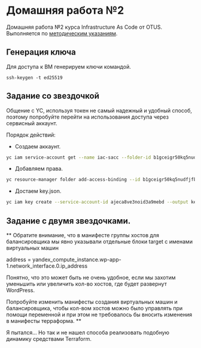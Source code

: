 # Домашняя работа №2
Домашняя работа №2 курса Infrastructure As Code от OTUS. Выполняется по 
[методическим указаниям](https://hackmd.io/@otus/rkCER8MfK#%D0%94%D0%BE%D0%BC%D0%B0%D1%88%D0%BD%D0%B5%D0%B5-%D0%B7%D0%B0%D0%B4%D0%B0%D0%BD%D0%B8%D0%B5-%D0%BA-%D0%B7%D0%B0%D0%BD%D1%8F%D1%82%D0%B8%D1%8E-%E2%80%9CTerraform-%D0%BA%D0%B0%D0%BA-%D0%B8%D0%BD%D1%81%D1%82%D1%80%D1%83%D0%BC%D0%B5%D0%BD%D1%82-%D0%B4%D0%BB%D1%8F-%D0%B4%D0%B5%D0%BA%D0%BB%D0%B0%D1%80%D0%B0%D1%82%D0%B8%D0%B2%D0%BD%D0%BE%D0%B3%D0%BE-%D0%BE%D0%BF%D0%B8%D1%81%D0%B0%D0%BD%D0%B8%D1%8F-%D0%B8%D0%BD%D1%84%D1%80%D0%B0%D1%81%D1%82%D1%80%D1%83%D0%BA%D1%82%D1%83%D1%80%D1%8B%E2%80%9D).

## Генерация ключа
Для доступа к ВМ генерируем ключи командой. 
```
ssh-keygen -t ed25519
```

## Задание со звездочкой
Общение с YC, используя токен не самый надежный и удобный способ, поэтому попробуйте перейти на использования доступа через сервисный аккаунт.

Порядок действий:
* Создаем аккаунт.
```sh
yc iam service-account get --name iac-sacc --folder-id b1gceigr50kq5nudfjfb
```
* Добавляем права.
```sh
yc resource-manager folder add-access-binding --id b1gceigr50kq5nudfjfb --role editor --service-account-id ajeca8ve3noid3a9mebd
```
* Достаем key.json.
```sh
yc iam key create --service-account-id ajeca8ve3noid3a9mebd --output key.json
```

## Задание с двумя звездочками.
** 
Обратите внимание, что в манифесте группы хостов для балансировщика мы явно указывали отдельные блоки target с именами виртуальных машин

address = yandex_compute_instance.wp-app-1.network_interface.0.ip_address

Понятно, что это может быть не очень удобное, если мы захотим уменьшить или увеличить кол-во хостов, где будет развернут WordPress.

Попробуйте изменить манифесты создания виртуальных машин и балансировщика, чтобы кол-вом хостов можно было управлять при помощи переменной и при этом не требовалось бы вносить изменения в манифесты терраформа. 
**

Я пытался...
Но так и не нашел способа реализовать подобную динамику средствами Terraform.